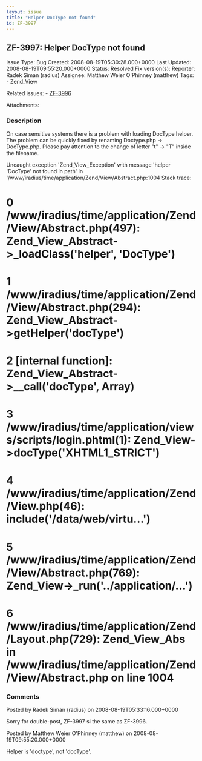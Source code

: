 ```yaml
---
layout: issue
title: "Helper DocType not found"
id: ZF-3997
---
```


ZF-3997: Helper DocType not found
---------------------------------

 Issue Type: Bug Created: 2008-08-19T05:30:28.000+0000 Last Updated: 2008-08-19T09:55:20.000+0000 Status: Resolved Fix version(s): 
 Reporter:  Radek Siman (radius)  Assignee:  Matthew Weier O'Phinney (matthew)  Tags: - Zend\_View
 
 Related issues: - [ZF-3996](/issues/browse/ZF-3996)
 
 Attachments: 
### Description

On case sensitive systems there is a problem with loading DocType helper. The problem can be quickly fixed by renaming Doctype.php -> DocType.php. Please pay attention to the change of letter "t" -> "T" inside the filename.

Uncaught exception 'Zend\_View\_Exception' with message 'helper 'DocType' not found in path' in '/www/iradius/time/application/Zend/View/Abstract.php:1004 Stack trace:

0 /www/iradius/time/application/Zend/View/Abstract.php(497): Zend\_View\_Abstract->\_loadClass('helper', 'DocType')
===================================================================================================================

1 /www/iradius/time/application/Zend/View/Abstract.php(294): Zend\_View\_Abstract->getHelper('docType')
=======================================================================================================

2 [internal function]: Zend\_View\_Abstract->\_\_call('docType', Array)
=======================================================================

3 /www/iradius/time/application/views/scripts/login.phtml(1): Zend\_View->docType('XHTML1\_STRICT')
===================================================================================================

4 /www/iradius/time/application/Zend/View.php(46): include('/data/web/virtu...')
================================================================================

5 /www/iradius/time/application/Zend/View/Abstract.php(769): Zend\_View->\_run('../application/...')
====================================================================================================

6 /www/iradius/time/application/Zend/Layout.php(729): Zend\_View\_Abs in /www/iradius/time/application/Zend/View/Abstract.php on line 1004
==========================================================================================================================================

 

 

### Comments

Posted by Radek Siman (radius) on 2008-08-19T05:33:16.000+0000

Sorry for double-post, ZF-3997 si the same as ZF-3996.

 

 

Posted by Matthew Weier O'Phinney (matthew) on 2008-08-19T09:55:20.000+0000

Helper is 'doctype', not 'docType'.

 

 